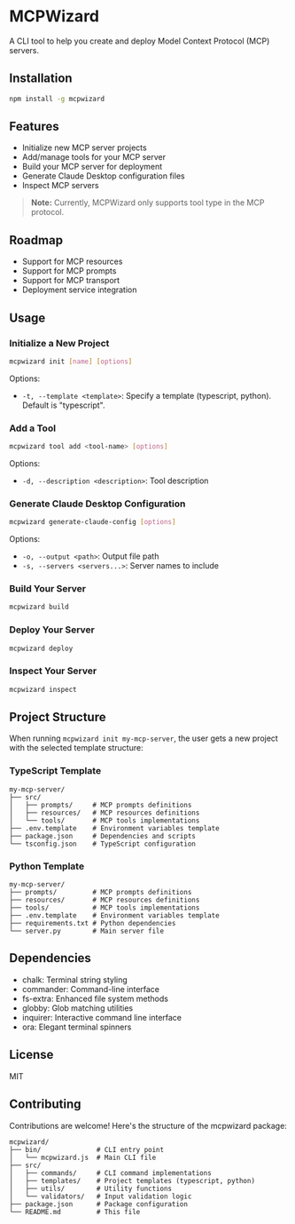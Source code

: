# MCPWizard

A CLI tool to help you create and deploy Model Context Protocol (MCP) servers.

## Installation

```bash
npm install -g mcpwizard
```

## Features

- Initialize new MCP server projects
- Add/manage tools for your MCP server
- Build your MCP server for deployment
- Generate Claude Desktop configuration files
- Inspect MCP servers

> **Note:** Currently, MCPWizard only supports tool type in the MCP protocol.

## Roadmap

- Support for MCP resources
- Support for MCP prompts
- Support for MCP transport
- Deployment service integration

## Usage

### Initialize a New Project

```bash
mcpwizard init [name] [options]
```

Options:
- `-t, --template <template>`: Specify a template (typescript, python). Default is "typescript".

### Add a Tool

```bash
mcpwizard tool add <tool-name> [options]
```

Options:
- `-d, --description <description>`: Tool description

### Generate Claude Desktop Configuration

```bash
mcpwizard generate-claude-config [options]
```

Options:
- `-o, --output <path>`: Output file path
- `-s, --servers <servers...>`: Server names to include

### Build Your Server

```bash
mcpwizard build
```

### Deploy Your Server

```bash
mcpwizard deploy
```

### Inspect Your Server

```bash
mcpwizard inspect
```

## Project Structure

When running `mcpwizard init my-mcp-server`, the user gets a new project with the selected template structure:

### TypeScript Template
```
my-mcp-server/
├── src/
│   ├── prompts/     # MCP prompts definitions
│   ├── resources/   # MCP resources definitions
│   └── tools/       # MCP tools implementations
├── .env.template    # Environment variables template
├── package.json     # Dependencies and scripts
└── tsconfig.json    # TypeScript configuration
```

### Python Template
```
my-mcp-server/
├── prompts/         # MCP prompts definitions
├── resources/       # MCP resources definitions
├── tools/           # MCP tools implementations
├── .env.template    # Environment variables template
├── requirements.txt # Python dependencies
└── server.py        # Main server file
```

## Dependencies

- chalk: Terminal string styling
- commander: Command-line interface
- fs-extra: Enhanced file system methods
- globby: Glob matching utilities
- inquirer: Interactive command line interface
- ora: Elegant terminal spinners

## License

MIT

## Contributing

Contributions are welcome! Here's the structure of the mcpwizard package:

```
mcpwizard/
├── bin/              # CLI entry point
│   └── mcpwizard.js  # Main CLI file
├── src/
│   ├── commands/     # CLI command implementations
│   ├── templates/    # Project templates (typescript, python)
│   ├── utils/        # Utility functions 
│   └── validators/   # Input validation logic
├── package.json      # Package configuration
└── README.md         # This file
```
